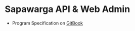 # Sapawarga API & Web Admin

- Program Specification on [GitBook](https://jabardigitalservice.gitbook.io/sapawarga)